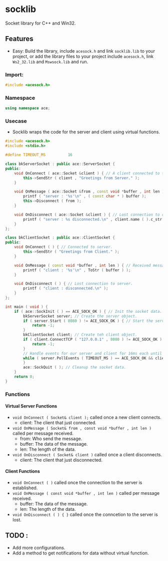 # socklib
Socket library for C++ and Win32.

## Features
* Easy: Build the library, include `acesock.h` and link `socklib.lib` to your project, or add the library files to your project include `acesock.h`, link `Ws2_32.lib` and `Mswsock.lib` and run.

### Import:
```cpp
#include <acesock.h>
```

### Namespace

```cpp
using namespace ace;
```

### Usecase

* Socklib wraps the code for the server and client using virtual functions.

```cpp
#include <acesock.h>
#include <stdio.h>

#define TIMEOUT_MS			16

class bkServerSocket : public ace::ServerSocket {
public:
	void OnConnect ( ace::Socket &client ) { // A client connected to this server.
		this->SendStr ( client , "Greetings from Server." );
	}

	void OnMessage ( ace::Socket &from , const void *buffer , int len ) { // Received message from client.
		printf ( "server : '%s'\n" , ( const char * ) buffer );
		this->Disconnect ( from );
	}

	void OnDisconnect ( ace::Socket &client ) { // Lost connection to client.
		printf ( "server : %s disconnected.\n" , client.name ( ).c_str ( ) );
	}
};

class bkClientSocket : public ace::ClientSocket {
public:
	void OnConnect ( ) { // Connected to server.
		this->SendStr ( "Greetings from Client." );
	}

	void OnMessage ( const void *buffer , int len ) { // Received message from server.
		printf ( "client : '%s'\n" , ToStr ( buffer ) );
	}

	void OnDisconnect ( ) { // Lost connection to server.
		printf ( "client : disconnected.\n" );
	}
};

int main ( void ) {
	if ( ace::SockInit ( ) == ACE_SOCK_OK ) { // Init the socket data.
		bkServerSocket server; // Create the server object.
		if ( server.Start ( 8080 ) != ACE_SOCK_OK ) { // Start the server on port 8080.
			return -1;
		}
		bkClientSocket client; // Create teh client object.
		if ( client.ConnectTCP ( "127.0.0.1" , 8080 ) != ACE_SOCK_OK ) { // Connect the client to our server.
			return -1;
		}
		// Handle events for our server and client for 16ms each until there is an error.
		while ( server.PollEvents ( TIMEOUT_MS ) == ACE_SOCK_OK && client.PollEvents ( TIMEOUT_MS ) == ACE_SOCK_OK ) {
		}
		ace::SockQuit ( ); // Cleanup the socket data.
	}
	return 0;
}
```

### Functions

#### Virtual Server Functions

* `void OnConnect ( Socket& client );` called once a new client connects.
    * client: The client that just connected.
* `void OnMessage ( Socket& from , const void *buffer , int len )` called per message received.
    * from: Who send the message.
    * buffer: The data of the message.
    * len: The length of the data.
* `void OnDisconnect ( Socket& client )` called once a client disconnects.
    * client: The client that just disconnected.

#### Client Functions

* `void OnConnect ( )` called once the connection to the server is established.
* `void OnMessage ( const void *buffer , int len )` called per message received.
    * buffer: The data of the message.
    * len: The length of the data.
* `void OnDisconnect ( ) { }` called once the conncetion to the server is lost.

## TODO :
  * Add more configurations.
  * Add a method to get notifications for data without virtual function.
